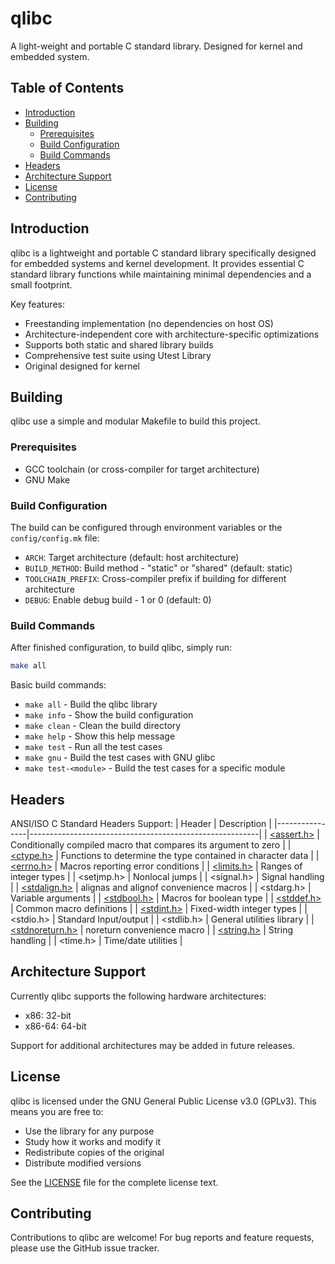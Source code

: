# qlibc
A light-weight and portable C standard library. Designed for kernel and embedded system.

## Table of Contents


- [Introduction](#introduction)
- [Building](#building)
    - [Prerequisites](#prerequisites)
    - [Build Configuration](#build-configuration)
    - [Build Commands](#build-commands)
- [Headers](#headers)
- [Architecture Support](#architecture-support)
- [License](#license)
- [Contributing](#contributing)


## Introduction

qlibc is a lightweight and portable C standard library specifically designed for embedded systems and kernel development. It provides essential C standard library functions while maintaining minimal dependencies and a small footprint.

Key features:
- Freestanding implementation (no dependencies on host OS)
- Architecture-independent core with architecture-specific optimizations
- Supports both static and shared library builds
- Comprehensive test suite using Utest Library
- Original designed for kernel

## Building

qlibc use a simple and modular Makefile to build this project.

### Prerequisites

- GCC toolchain (or cross-compiler for target architecture)
- GNU Make

### Build Configuration

The build can be configured through environment variables or the `config/config.mk` file:

- `ARCH`: Target architecture (default: host architecture)
- `BUILD_METHOD`: Build method - "static" or "shared" (default: static) 
- `TOOLCHAIN_PREFIX`: Cross-compiler prefix if building for different architecture
- `DEBUG`: Enable debug build - 1 or 0 (default: 0)

### Build Commands

After finished configuration, to build qlibc, simply run:

```bash
make all
```

Basic build commands:
- `make all`           - Build the qlibc library
- `make info`          - Show the build configuration
- `make clean`         - Clean the build directory
- `make help`          - Show this help message
- `make test`          - Run all the test cases
- `make gnu`           - Build the test cases with GNU glibc
- `make test-<module>` - Build the test cases for a specific module


## Headers
ANSI/ISO C Standard Headers Support: 
| Header         | Description                                              |
|----------------|---------------------------------------------------------|
| [<assert.h>](https://github.com/unsigend/qlibc/blob/main/include/assert.h)   | Conditionally compiled macro that compares its argument to zero |
| [<ctype.h>](https://github.com/unsigend/qlibc/blob/main/include/ctype.h)     | Functions to determine the type contained in character data     |
| [<errno.h>](https://github.com/unsigend/qlibc/blob/main/include/errno.h)    | Macros reporting error conditions                       |
| [<limits.h>](https://github.com/unsigend/qlibc/blob/main/include/limits.h)   | Ranges of integer types                                    |
| <setjmp.h>   | Nonlocal jumps                                          |
| <signal.h>   | Signal handling                                         |
| [<stdalign.h>](https://github.com/unsigend/qlibc/blob/main/include/stdalign.h) | alignas and alignof convenience macros                    |
| <stdarg.h>   | Variable arguments                                      |
| [<stdbool.h>](https://github.com/unsigend/qlibc/blob/main/include/stdbool.h) | Macros for boolean type                                    |
| [<stddef.h>](https://github.com/unsigend/qlibc/blob/main/include/stddef.h)   | Common macro definitions                                   |
| [<stdint.h>](https://github.com/unsigend/qlibc/blob/main/include/stdint.h)   | Fixed-width integer types                                  |
| <stdio.h>    | Standard Input/output                                   |
| <stdlib.h>   | General utilities library                               |
| [<stdnoreturn.h>](https://github.com/unsigend/qlibc/blob/main/include/stdnoreturn.h) | noreturn convenience macro                        |
| [<string.h>](https://github.com/unsigend/qlibc/blob/main/include/string.h)   | String handling                                         |
| <time.h>     | Time/date utilities                                     |


## Architecture Support

Currently qlibc supports the following hardware architectures:
- x86: 32-bit
- x86-64: 64-bit

Support for additional architectures may be added in future releases.


## License

qlibc is licensed under the GNU General Public License v3.0 (GPLv3). This means you are free to:

- Use the library for any purpose
- Study how it works and modify it
- Redistribute copies of the original
- Distribute modified versions

See the [LICENSE](LICENSE) file for the complete license text.

## Contributing

Contributions to qlibc are welcome! 
For bug reports and feature requests, please use the GitHub issue tracker.

